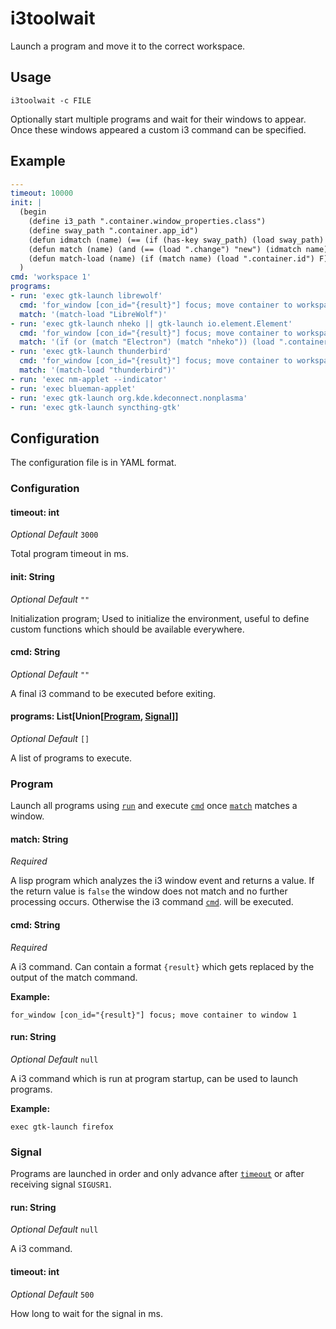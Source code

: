 # i3toolwait

Launch a program and move it to the correct workspace.

## Usage

`i3toolwait -c FILE`

Optionally start multiple programs and wait for their windows to appear.
Once these windows appeared a custom i3 command can be specified.

## Example

```yaml
---
timeout: 10000
init: |
  (begin
    (define i3_path ".container.window_properties.class")
    (define sway_path ".container.app_id")
    (defun idmatch (name) (== (if (has-key sway_path) (load sway_path) (load i3_path)) name))
    (defun match (name) (and (== (load ".change") "new") (idmatch name)))
    (defun match-load (name) (if (match name) (load ".container.id") F))
  )
cmd: 'workspace 1'
programs:
- run: 'exec gtk-launch librewolf'
  cmd: 'for_window [con_id="{result}"] focus; move container to workspace 1'
  match: '(match-load "LibreWolf")'
- run: 'exec gtk-launch nheko || gtk-launch io.element.Element'
  cmd: 'for_window [con_id="{result}"] focus; move container to workspace 2'
  match: '(if (or (match "Electron") (match "nheko")) (load ".container.id") F)'
- run: 'exec gtk-launch thunderbird'
  cmd: 'for_window [con_id="{result}"] focus; move container to workspace 3'
  match: '(match-load "thunderbird")'
- run: 'exec nm-applet --indicator'
- run: 'exec blueman-applet'
- run: 'exec gtk-launch org.kde.kdeconnect.nonplasma'
- run: 'exec gtk-launch syncthing-gtk'
```

## Configuration

The configuration file is in YAML format.


### Configuration

#### timeout: int

_Optional_ _Default_ `3000`

Total program timeout in ms.

#### init: String

_Optional_ _Default_ `""`

Initialization program; Used to initialize the environment, useful
to define custom functions which should be available everywhere.

#### cmd: String

_Optional_ _Default_ `""`

A final i3 command to be executed before exiting.

#### programs: List[Union[[Program](#program), [Signal](#signal)]]

_Optional_ _Default_ `[]`

A list of programs to execute.

### Program

Launch all programs using [`run`](#run-string) and execute
[`cmd`](#cmd-string-1) once [`match`](#match-string) matches
a window.

#### match: String

_Required_

A lisp program which analyzes the i3 window event and returns a value.
If the return value is `false` the window does not match and no
further processing occurs. Otherwise the i3 command
[`cmd`](#cmd-string-1).
will be executed.

#### cmd: String

_Required_

A i3 command. Can contain a format `{result}` which gets replaced
by the output of the match command.

**Example:**

`for_window [con_id="{result}"] focus; move container to window 1`

#### run: String

_Optional_ _Default_ `null`

A i3 command which is run at program startup, can be used to launch
programs.

**Example:**

`exec gtk-launch firefox`

### Signal

Programs are launched in order and only advance after
[`timeout`](#timeout-int-1) or after receiving signal
`SIGUSR1`.

#### run: String

_Optional_ _Default_ `null`

A i3 command.

#### timeout: int

_Optional_ _Default_ `500`

How long to wait for the signal in ms.
